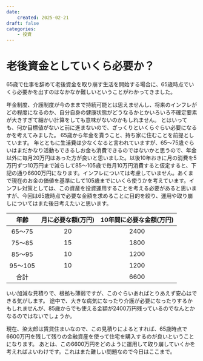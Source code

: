 ```yaml
---
date:
    created: 2025-02-21
draft: false
categories:
    - 投資
---
```

# 老後資金としていくら必要か？
65歳で仕事を辞めて老後資金を取り崩す生活を開始する場合に、65歳時点でいくら必要かを出すのはなかなか難しいということがわかってきました。
<!-- more -->
年金制度、介護制度が今のままで持続可能とは思えませんし、将来のインフレがどの程度になるのか、自分自身の健康状態がどうなるかとかいろいろ不確定要素が大きすぎて細かい計算をしても意味がないのかもしれません。
とはいっても、何か目標値がないと前に進まないので、ざっくりといくらぐらい必要になるかを考えてみました。
65歳から年金を貰うこと、持ち家に住むことを前提としています。
年とともに生活費は少なくなると言われていますが、65～75歳ぐらいはまだかなり活動もできるしお金も消費できるのではないかと思うので、年金以外に毎月20万円はあった方が良いと思いました。以後10年おきに月の消費を5万円ずつ10万円まで減らして85～105歳で毎月10万円消費すると仮定すると、下記の通り6600万円になります。インフレについては考慮していません。あくまで現在のお金の価値を基準にして105歳までにいくら使うかを考えています。インフレ対策としては、この資産を投資運用することを考える必要があると思いますが、今回は65歳時点で必要な金額を求めることに目的を絞り、運用や取り崩しについてはまた後日考えたいと思います。

| 年齢 | 月に必要な額(万円) | 10年間に必要な金額(万円) |
| :--: | :--: | :--: |
| 65～75 | 20 | 2400 |
| 75～85 | 15 | 1800 |
| 85～95 | 10 | 1200 |
| 95～105 | 10 | 1200 |
| 合計 |      | 6600 |

いい加減な見積りで、根拠も薄弱ですが、このぐらいあればとりあえず安心はできる気がします。
途中で、大きな病気になったり介護が必要になったりするかもしれませんが、85歳からでも使える金額が2400万円残っているのでなんとかなるのではないでしょうか。

現在、染太郎は賃貸住まいなので、この見積りによるとすれば、65歳時点で6600万円を残して残りの金融資産を使って住宅を購入するのが良いということになります。
あとは、この6600万円をどのように運用して取り崩していくかを考えればよいわけです。これはまた難しい問題なので今日はここまで。

